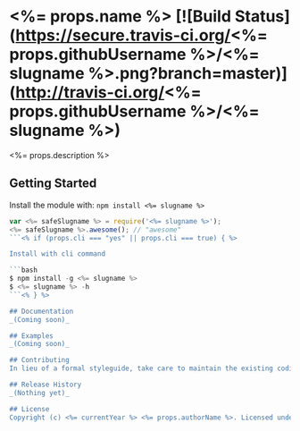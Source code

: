 # <%= props.name %> [![Build Status](https://secure.travis-ci.org/<%= props.githubUsername %>/<%= slugname %>.png?branch=master)](http://travis-ci.org/<%= props.githubUsername %>/<%= slugname %>)

<%= props.description %>

## Getting Started
Install the module with: `npm install <%= slugname %>`

```javascript
var <%= safeSlugname %> = require('<%= slugname %>');
<%= safeSlugname %>.awesome(); // "awesome"
```<% if (props.cli === "yes" || props.cli === true) { %>

Install with cli command

```bash
$ npm install -g <%= slugname %>
$ <%= slugname %> -h
```<% } %>

## Documentation
_(Coming soon)_

## Examples
_(Coming soon)_

## Contributing
In lieu of a formal styleguide, take care to maintain the existing coding style. Add unit tests for any new or changed functionality. Lint and test your code using [Grunt](http://gruntjs.com/).

## Release History
_(Nothing yet)_

## License
Copyright (c) <%= currentYear %> <%= props.authorName %>. Licensed under the <%= props.license %> license.
